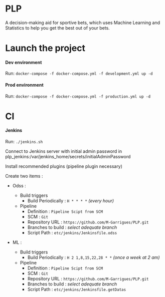 # PLP
A decision-making aid for sportive bets, which uses Machine Learning and Statistics to help you get the best out of your bets.

# Launch the project


#### Dev environment

Run: `docker-compose -f docker-compose.yml -f development.yml up -d`


#### Prod environment

Run: `docker-compose -f docker-compose.yml -f production.yml up -d`

# CI

#### Jenkins

Run: `./jenkins.sh`

Connect to Jenkins server with initial admin password in plp_jenkins:/var/jenkins_home/secrets/initialAdminPassword

Install recommended plugins (pipeline plugin necessary)

Create two items :

* Odss :
    * Build triggers
        * Build Periodically : `H * * * *` _(every hour)_
    * Pipeline
        * Definition : `Pipeline Scipt from SCM`
        * SCM : `Git`
        * Repository URL : `https://github.com/M-Garrigues/PLP.git`
        * Branches to build : _select adequate branch_
        * Script Path : `etc/jenkins/Jenkinsfile.odss`
        
* ML :
    * Build triggers
        * Build Periodically : `H 2 1,8,15,22,28 * *` _(once a week at 2 am)_
    * Pipeline
        * Definition : `Pipeline Scipt from SCM`
        * SCM : `Git`
        * Repository URL : `https://github.com/M-Garrigues/PLP.git`
        * Branches to build : _select adequate branch_
        * Script Path : `etc/jenkins/Jenkinsfile.getDatas`
    






